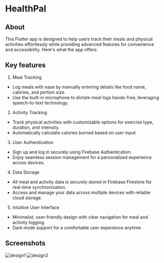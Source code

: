 # HealthPal

## About
This Flutter app is designed to help users track their meals and physical activities effortlessly while providing advanced features for convenience and accessibility. Here's what the app offers:
## Key features
1. Meal Tracking
- Log meals with ease by manually entering details like food name, calories, and portion size.
- Use the built-in microphone to dictate meal logs hands-free, leveraging speech-to-text technology.

2. Activity Tracking
- Track physical activities with customizable options for exercise type, duration, and intensity.
- Automatically calculate calories burned based on user input.

3. User Authentication
- Sign up and log in securely using Firebase Authentication.
- Enjoy seamless session management for a personalized experience across devices.

4. Data Storage
- All meal and activity data is securely stored in Firebase Firestore for real-time synchronization.
- Access and manage your data across multiple devices with reliable cloud storage.
  
5. Intuitive User Interface
- Minimalist, user-friendly design with clear navigation for meal and activity logging.
- Dark mode support for a comfortable user experience anytime.
  
## Screenshots

![design1](https://github.com/user-attachments/assets/7709763e-4240-411a-852c-bbd1e59b1235)
![design2](https://github.com/user-attachments/assets/cbf14073-e5bb-4b0b-8d67-84c656abe0aa)
